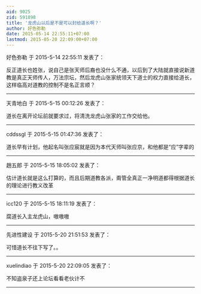 ```yaml
---
aid: 9025
zid: 591898
title: '龙虎山以后是不是可以封给道长啊？'
author: 好色弥勒
date: 2015-05-14 22:55:11+07:00
lastmod: 2015-05-20 22:09:00+07:00
---
```


好色弥勒 于 2015-5-14 22:55:11 发表了：

反正道长也姓张，说自己是张天师后裔也没什么不通，以后到了大陆就直接说新道教是真正天师传人，万法宗坛，然后龙虎山张家统领天下道士的权力直接给道长，这样临高对道教的控制不是名正言顺？

---------

天青地白 于 2015-5-15 00:12:26 发表了：

道长在离开论坛前就要求过，将清洗龙虎山张家的工作交给他。

---------

cddssgl 于 2015-5-15 01:47:36 发表了：

道长早有计划，他起名叫张应宸就是因为本代天师叫张应京，和他都是“应”字辈的

---------

趙五郎 于 2015-5-15 18:05:02 发表了：

估计道长就是这么打算的，而且后期道教各派，甭管全真正一净明道都得根据道长的理论进行教义改革

---------

icc120 于 2015-5-15 18:11:19 发表了：

腐道长入主龙虎山，嗷嗷嗷

---------

先进性建设 于 2015-5-20 21:51:53 发表了：

可惜道长不往下写了。。

---------

xuelindiao 于 2015-5-20 22:09:05 发表了：

不知盗泉子还上论坛看看老伙计不

---------

